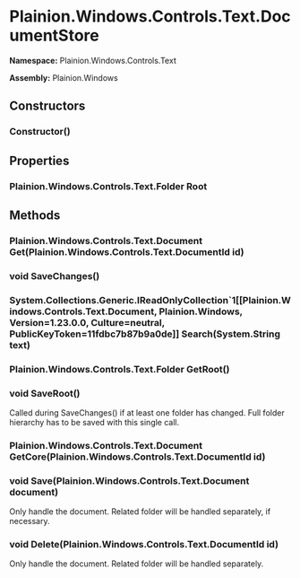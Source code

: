 
# Plainion.Windows.Controls.Text.DocumentStore

**Namespace:** Plainion.Windows.Controls.Text

**Assembly:** Plainion.Windows


## Constructors

### Constructor()


## Properties

### Plainion.Windows.Controls.Text.Folder Root


## Methods

### Plainion.Windows.Controls.Text.Document Get(Plainion.Windows.Controls.Text.DocumentId id)

### void SaveChanges()

### System.Collections.Generic.IReadOnlyCollection`1[[Plainion.Windows.Controls.Text.Document, Plainion.Windows, Version=1.23.0.0, Culture=neutral, PublicKeyToken=11fdbc7b87b9a0de]] Search(System.String text)

### Plainion.Windows.Controls.Text.Folder GetRoot()

### void SaveRoot()

Called during SaveChanges() if at least one folder has changed. Full folder hierarchy has to be saved with this single call.

### Plainion.Windows.Controls.Text.Document GetCore(Plainion.Windows.Controls.Text.DocumentId id)

### void Save(Plainion.Windows.Controls.Text.Document document)

Only handle the document. Related folder will be handled separately, if necessary.

### void Delete(Plainion.Windows.Controls.Text.DocumentId id)

Only handle the document. Related folder will be handled separately.

